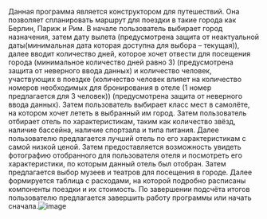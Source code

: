 Данная программа является конструктором для путешествий. Она позволяет спланировать маршрут для поездки в такие города как Берлин, Париж и Рим. В начале пользователь выбирает город назначения, затем дату вылета (предусмотрена защита от неактуальной даты(минимальная дата которая доступна для выбора – текущая)), далее вводит количество дней, которое хочет отвести для посещения города (минимальное количество дней равно 3) (предусмотрена защита от неверного ввода данных) и количество человек, участвующих в поездке (количество человек влияет на количество номеров необходимых для бронирования в отеле (1 номер предлагается для 3 человек)) (предусмотрена защита от неверного ввода данных). Затем пользователь выбирает класс мест в самолёте, на котором хочет лететь в выбранный им город. Затем пользователь отбирает отель по характеристикам, таким как количество звёзд, наличие бассейна, наличие спортзала и типа питания. Далее пользователю предлагается лучший отель по его характеристикам с самой низкой ценой. Затем предоставляется возможность увидеть фотографию отобранного для пользователя отеля и посмотреть его характеристики, по которым данный отель был отобран. Затем предлагается выбор музеев и театров для посещения в городе. Далее формируется таблица с расходами, на которой подробно расписаны компоненты поездки и их стоимость. По завершении подсчёта итогов пользователю предлагается завершить работу программы или начать сначала.![image](https://github.com/timwork5506/Projects/assets/140924059/d8aa13ae-6017-4fe8-9303-d2b56f4bde83)
